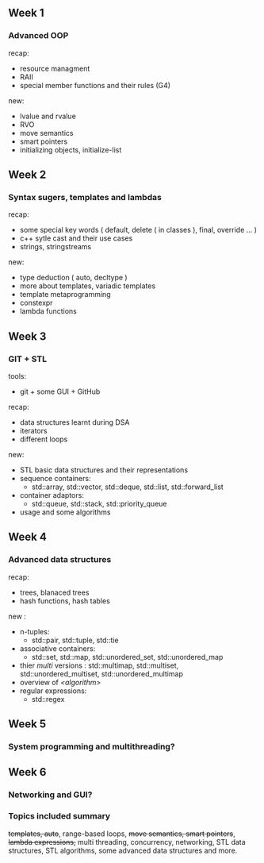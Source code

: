 ## Week 1

### Advanced OOP

recap:
- resource managment
- RAII
- special member functions and their rules (G4)

new:
- lvalue and rvalue
- RVO
- move semantics
- smart pointers
- initializing objects, initialize-list 

## Week 2

### Syntax sugers, templates and lambdas

recap:
- some special key words ( default, delete ( in classes ), final, override ... )
- c++ sytle cast and their use cases
- strings, stringstreams

new:
- type deduction ( auto, decltype )
- more about templates, variadic templates
- template metaprogramming
- constexpr
- lambda functions

## Week 3

### GIT + STL

tools: 
- git + some GUI + GitHub

recap:
- data structures learnt during DSA
- iterators
- different loops

new:
- STL basic data structures and their representations
- sequence containers:
    - std::array, std::vector, std::deque, std::list, std::forward_list
- container adaptors:
    - std::queue, std::stack, std::priority_queue
- usage and some algorithms
## Week 4

### Advanced data structures

recap:
- trees, blanaced trees
- hash functions, hash tables

new :
- n-tuples:
    - std::pair, std::tuple, std::tie
- associative containers:
    - std::set, std::map, std::unordered_set, std::unordered_map
- thier _multi_ versions : std::multimap, std::multiset, std::unordered_multiset, std::unordered_multimap
- overview of *\<algorithm\>*
- regular expressions:
    - std::regex

## Week 5

### System programming and multithreading?

## Week 6

### Networking and GUI?






### Topics included summary

~~templates, auto~~, range-based loops, ~~move semantics, smart pointers~~, ~~lambda expressions,~~
multi threading, concurrency, networking, STL data structures, STL algorithms,
some advanced data structures and more.

